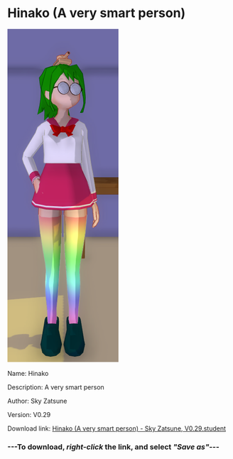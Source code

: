 # Hinako (A very smart person)

<img src = "https://raw.githubusercontent.com/Arbiter1223/Daigaku-Gurashi-Custom-Students/master/Students/Files/Hinako%20(A%20very%20smart%20person).png">

Name: Hinako

Description: A very smart person

Author: Sky Zatsune

Version: V0.29

Download link: <a href="https://raw.githubusercontent.com/Arbiter1223/Daigaku-Gurashi-Custom-Students/master/Students/Files/Hinako%20(A%20very%20smart%20person)%20-%20Sky%20Zatsune%2C%20V0.29.student">Hinako (A very smart person) - Sky Zatsune, V0.29.student</a>

### ---**To download, _right-click_ the link, and select _"Save as"_**---
